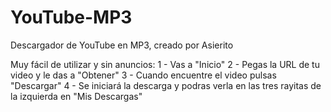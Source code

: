 # YouTube-MP3
Descargador de YouTube en MP3, creado por Asierito

Muy fácil de utilizar y sin anuncios:
1 - Vas a "Inicio"
2 - Pegas la URL de tu video y le das a "Obtener"
3 - Cuando encuentre el video pulsas "Descargar"
4 - Se iniciará la descarga y podras verla en las tres rayitas de la izquierda en "Mis Descargas"
